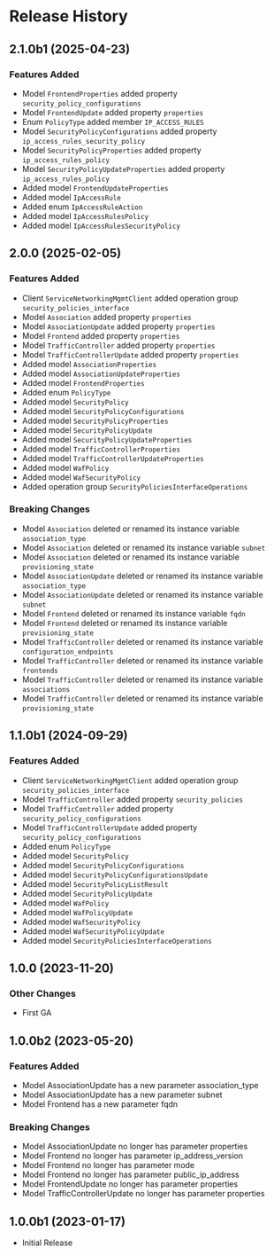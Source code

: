 # Release History

## 2.1.0b1 (2025-04-23)

### Features Added

  - Model `FrontendProperties` added property `security_policy_configurations`
  - Model `FrontendUpdate` added property `properties`
  - Enum `PolicyType` added member `IP_ACCESS_RULES`
  - Model `SecurityPolicyConfigurations` added property `ip_access_rules_security_policy`
  - Model `SecurityPolicyProperties` added property `ip_access_rules_policy`
  - Model `SecurityPolicyUpdateProperties` added property `ip_access_rules_policy`
  - Added model `FrontendUpdateProperties`
  - Added model `IpAccessRule`
  - Added enum `IpAccessRuleAction`
  - Added model `IpAccessRulesPolicy`
  - Added model `IpAccessRulesSecurityPolicy`

## 2.0.0 (2025-02-05)

### Features Added

  - Client `ServiceNetworkingMgmtClient` added operation group `security_policies_interface`
  - Model `Association` added property `properties`
  - Model `AssociationUpdate` added property `properties`
  - Model `Frontend` added property `properties`
  - Model `TrafficController` added property `properties`
  - Model `TrafficControllerUpdate` added property `properties`
  - Added model `AssociationProperties`
  - Added model `AssociationUpdateProperties`
  - Added model `FrontendProperties`
  - Added enum `PolicyType`
  - Added model `SecurityPolicy`
  - Added model `SecurityPolicyConfigurations`
  - Added model `SecurityPolicyProperties`
  - Added model `SecurityPolicyUpdate`
  - Added model `SecurityPolicyUpdateProperties`
  - Added model `TrafficControllerProperties`
  - Added model `TrafficControllerUpdateProperties`
  - Added model `WafPolicy`
  - Added model `WafSecurityPolicy`
  - Added operation group `SecurityPoliciesInterfaceOperations`
  
### Breaking Changes

  - Model `Association` deleted or renamed its instance variable `association_type`
  - Model `Association` deleted or renamed its instance variable `subnet`
  - Model `Association` deleted or renamed its instance variable `provisioning_state`
  - Model `AssociationUpdate` deleted or renamed its instance variable `association_type`
  - Model `AssociationUpdate` deleted or renamed its instance variable `subnet`
  - Model `Frontend` deleted or renamed its instance variable `fqdn`
  - Model `Frontend` deleted or renamed its instance variable `provisioning_state`
  - Model `TrafficController` deleted or renamed its instance variable `configuration_endpoints`
  - Model `TrafficController` deleted or renamed its instance variable `frontends`
  - Model `TrafficController` deleted or renamed its instance variable `associations`
  - Model `TrafficController` deleted or renamed its instance variable `provisioning_state`

## 1.1.0b1 (2024-09-29)

### Features Added

  - Client `ServiceNetworkingMgmtClient` added operation group `security_policies_interface`
  - Model `TrafficController` added property `security_policies`
  - Model `TrafficController` added property `security_policy_configurations`
  - Model `TrafficControllerUpdate` added property `security_policy_configurations`
  - Added enum `PolicyType`
  - Added model `SecurityPolicy`
  - Added model `SecurityPolicyConfigurations`
  - Added model `SecurityPolicyConfigurationsUpdate`
  - Added model `SecurityPolicyListResult`
  - Added model `SecurityPolicyUpdate`
  - Added model `WafPolicy`
  - Added model `WafPolicyUpdate`
  - Added model `WafSecurityPolicy`
  - Added model `WafSecurityPolicyUpdate`
  - Added model `SecurityPoliciesInterfaceOperations`

## 1.0.0 (2023-11-20)

### Other Changes

  - First GA

## 1.0.0b2 (2023-05-20)

### Features Added

  - Model AssociationUpdate has a new parameter association_type
  - Model AssociationUpdate has a new parameter subnet
  - Model Frontend has a new parameter fqdn

### Breaking Changes

  - Model AssociationUpdate no longer has parameter properties
  - Model Frontend no longer has parameter ip_address_version
  - Model Frontend no longer has parameter mode
  - Model Frontend no longer has parameter public_ip_address
  - Model FrontendUpdate no longer has parameter properties
  - Model TrafficControllerUpdate no longer has parameter properties

## 1.0.0b1 (2023-01-17)

* Initial Release
